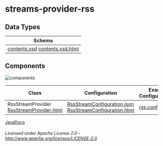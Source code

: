streams-provider-rss
====================

## Data Types

| Schema |
|--------|
| [contents.xsd](contents.xsd "contents.xsd") [contents.xsd.html](apidocs/org/apache/streams/rss/FeedDetails.html "javadoc") |

## Components

![components](components.dot.svg "Components")

| Class | Configuration | Example Configuration(s) |
|-------|---------------|--------------------------|
| RssStreamProvider [RssStreamProvider.html](apidocs/org/apache/streams/rss/provider/RssStreamProvider.html "javadoc") | [RssStreamConfiguration.json](RssStreamConfiguration.json "RssStreamConfiguration.json") [RssStreamConfiguration.html](apidocs/org/apache/streams/rss/RssStreamConfiguration.html "javadoc") | [rss.conf](rss.conf "rss.conf") |

[JavaDocs](apidocs/index.html "JavaDocs")

###### Licensed under Apache License 2.0 - http://www.apache.org/licenses/LICENSE-2.0
